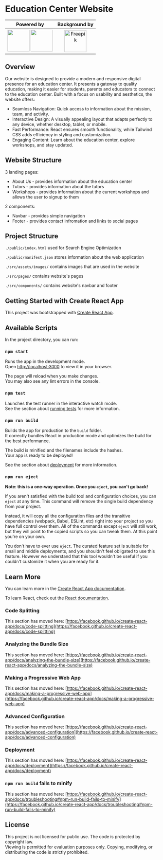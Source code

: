 # Education Center Website

| Powered by                                                                                                     | Background by                              |
| -------------------------------------------------------------------------------------------------------------- | ------------------------------------------ |
| <img src="https://cdn.jsdelivr.net/gh/devicons/devicon@latest/icons/tailwindcss/tailwindcss-original.svg" width="72px" /> <img src="https://cdn.jsdelivr.net/gh/devicons/devicon/icons/react/react-original.svg" width="72px" /> | <a href="https://www.freepik.com/" target="_blank" rel="noopener noreferrer"><div align="center"><img src="https://fps.cdnpk.net/favicons/favicon-96x96.png" alt="Freepik" width="72px"></div></a> |

## Overview

Our website is designed to provide a modern and responsive digital presence for an education center. It presents a gateway to quality education, making it easier for students, parents and educators to connect to the education center. Built with a focus on usability and aesthetics, the website offers:

- Seamless Navigation: Quick access to information about the mission, team, and activity.
- Interactive Design: A visually appealing layout that adapts perfectly to any device, whether desktop, tablet, or mobile.
- Fast Performance: React ensures smooth functionality, while Tailwind CSS adds efficiency in styling and customization.
- Engaging Content: Learn about the education center, explore workshops, and stay updated.

## Website Structure

3 landing pages:
- About Us - provides information about the education center
- Tutors - provides information about the tutors
- Workshops - provides information about the current workshops and allows the user to signup to them

2 components:
- Navbar - provides simple navigation
- Footer - provides contact infromation and links to social pages

## Project Structure

`./public/index.html` used for Search Engine Optimization

`./public/manifest.json` stores information about the web application

`./src/assets/images/` contains images that are used in the website

`./src/pages/` contains website's pages

`./src/components/` contains website's navbar and footer

## Getting Started with Create React App

This project was bootstrapped with [Create React App](https://github.com/facebook/create-react-app).

## Available Scripts

In the project directory, you can run:

### `npm start`

Runs the app in the development mode.\
Open [http://localhost:3000](http://localhost:3000) to view it in your browser.

The page will reload when you make changes.\
You may also see any lint errors in the console.

### `npm test`

Launches the test runner in the interactive watch mode.\
See the section about [running tests](https://facebook.github.io/create-react-app/docs/running-tests) for more information.

### `npm run build`

Builds the app for production to the `build` folder.\
It correctly bundles React in production mode and optimizes the build for the best performance.

The build is minified and the filenames include the hashes.\
Your app is ready to be deployed!

See the section about [deployment](https://facebook.github.io/create-react-app/docs/deployment) for more information.

### `npm run eject`

**Note: this is a one-way operation. Once you `eject`, you can't go back!**

If you aren't satisfied with the build tool and configuration choices, you can `eject` at any time. This command will remove the single build dependency from your project.

Instead, it will copy all the configuration files and the transitive dependencies (webpack, Babel, ESLint, etc) right into your project so you have full control over them. All of the commands except `eject` will still work, but they will point to the copied scripts so you can tweak them. At this point you're on your own.

You don't have to ever use `eject`. The curated feature set is suitable for small and middle deployments, and you shouldn't feel obligated to use this feature. However we understand that this tool wouldn't be useful if you couldn't customize it when you are ready for it.

## Learn More

You can learn more in the [Create React App documentation](https://facebook.github.io/create-react-app/docs/getting-started).

To learn React, check out the [React documentation](https://reactjs.org/).

### Code Splitting

This section has moved here: [https://facebook.github.io/create-react-app/docs/code-splitting](https://facebook.github.io/create-react-app/docs/code-splitting)

### Analyzing the Bundle Size

This section has moved here: [https://facebook.github.io/create-react-app/docs/analyzing-the-bundle-size](https://facebook.github.io/create-react-app/docs/analyzing-the-bundle-size)

### Making a Progressive Web App

This section has moved here: [https://facebook.github.io/create-react-app/docs/making-a-progressive-web-app](https://facebook.github.io/create-react-app/docs/making-a-progressive-web-app)

### Advanced Configuration

This section has moved here: [https://facebook.github.io/create-react-app/docs/advanced-configuration](https://facebook.github.io/create-react-app/docs/advanced-configuration)

### Deployment

This section has moved here: [https://facebook.github.io/create-react-app/docs/deployment](https://facebook.github.io/create-react-app/docs/deployment)

### `npm run build` fails to minify

This section has moved here: [https://facebook.github.io/create-react-app/docs/troubleshooting#npm-run-build-fails-to-minify](https://facebook.github.io/create-react-app/docs/troubleshooting#npm-run-build-fails-to-minify)

## License
This project is not licensed for public use. The code is protected by copyright law.  
Viewing is permitted for evaluation purposes only. Copying, modifying, or distributing the code is strictly prohibited.
